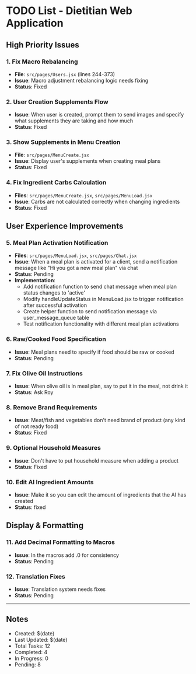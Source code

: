 # TODO List - Dietitian Web Application

## High Priority Issues

### 1. Fix Macro Rebalancing
- **File**: `src/pages/Users.jsx` (lines 244-373)
- **Issue**: Macro adjustment rebalancing logic needs fixing
- **Status**: Fixed

### 2. User Creation Supplements Flow
- **Issue**: When user is created, prompt them to send images and specify what supplements they are taking and how much
- **Status**: Fixed

### 3. Show Supplements in Menu Creation
- **File**: `src/pages/MenuCreate.jsx`
- **Issue**: Display user's supplements when creating meal plans
- **Status**: Fixed

### 4. Fix Ingredient Carbs Calculation
- **Files**: `src/pages/MenuCreate.jsx`, `src/pages/MenuLoad.jsx`
- **Issue**: Carbs are not calculated correctly when changing ingredients
- **Status**: Fixed

## User Experience Improvements

### 5. Meal Plan Activation Notification
- **Files**: `src/pages/MenuLoad.jsx`, `src/pages/Chat.jsx`
- **Issue**: When a meal plan is activated for a client, send a notification message like "Hi you got a new meal plan" via chat
- **Status**: Pending
- **Implementation**: 
  - Add notification function to send chat message when meal plan status changes to 'active'
  - Modify handleUpdateStatus in MenuLoad.jsx to trigger notification after successful activation
  - Create helper function to send notification message via user_message_queue table
  - Test notification functionality with different meal plan activations

### 6. Raw/Cooked Food Specification
- **Issue**: Meal plans need to specify if food should be raw or cooked
- **Status**: Pending

### 7. Fix Olive Oil Instructions
- **Issue**: When olive oil is in meal plan, say to put it in the meal, not drink it
- **Status**: Ask Roy

### 8. Remove Brand Requirements
- **Issue**: Meat/fish and vegetables don't need brand of product (any kind of not ready food)
- **Status**: Fixed

### 9. Optional Household Measures
- **Issue**: Don't have to put household measure when adding a product
- **Status**: Fixed

### 10. Edit AI Ingredient Amounts
- **Issue**: Make it so you can edit the amount of ingredients that the AI has created
- **Status**: fixed

## Display & Formatting

### 11. Add Decimal Formatting to Macros
- **Issue**: In the macros add .0 for consistency
- **Status**: Pending

### 12. Translation Fixes
- **Issue**: Translation system needs fixes
- **Status**: Pending

---

## Notes
- Created: $(date)
- Last Updated: $(date)
- Total Tasks: 12
- Completed: 4
- In Progress: 0
- Pending: 8
